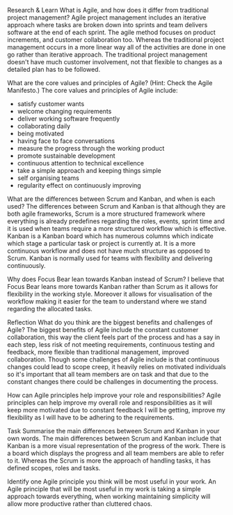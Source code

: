 Research & Learn
What is Agile, and how does it differ from traditional project management?
Agile project management includes an iterative approach where tasks are broken down into sprints and team delivers software at the end of each sprint. The agile method focuses on product increments, and customer collaboration too. Whereas the traditional project management occurs in a more linear way all of the activities are done in one go rather than iterative approach. The traditional project management doesn't have much customer involvement, not that flexible to changes as a detailed plan has to be followed.

What are the core values and principles of Agile? (Hint: Check the Agile Manifesto.)
The core values and principles of Agile include:
- satisfy customer wants
- welcome changing requirements
- deliver working software frequently 
- collaborating daily 
- being motivated
- having face to face conversations
- measure the progress through the working product
- promote sustainable development
- continuous attention to technical excellence 
- take a simple approach and keeping things simple
- self organising teams
- regularity effect on continuously improving 

What are the differences between Scrum and Kanban, and when is each used?
The differences between Scrum and Kanban is that although they are both agile frameworks, Scrum is a more structured framework where everything is already predefines regarding the roles, events, sprint time and it is used when teams require a more structured workflow which is effective. Kanban is a Kanban board which has numerous columns which indicate which stage a particular task or project is currently at. It is a more continuous workflow and does not have much structure as opposed to Scrum. Kanban is normally used for teams with flexibility and delivering continuously.

Why does Focus Bear lean towards Kanban instead of Scrum?
I believe that Focus Bear leans more towards Kanban rather than Scrum as it allows for flexibility in the working style. Moreover it allows for visualisation of the workflow making it easier for the team to understand where we stand regarding the allocated tasks.


Reflection
What do you think are the biggest benefits and challenges of Agile?
The biggest benefits of Agile include the constant customer collaboration, this way the client feels part of the process and has a say in each step, less risk of not meeting requirements, continuous testing and feedback, more flexible than traditional management, improved collaboration. Though some challenges of Agile include is that continuous changes could lead to scope creep, it heavily relies on motivated individuals so it's important that all team members are on task and that due to the constant changes there could be challenges in documenting the process.

How can Agile principles help improve your role and responsibilities?
Agile principles can help improve my overall role and responsibilities as it will keep more motivated due to constant feedback I will be getting, improve my flexibility as I will have to be adhering to the requirements.


Task
Summarise the main differences between Scrum and Kanban in your own words.
The main differences between Scrum and Kanban include that Kanban is a more visual representation of the progress of the work. There is a board which displays the progress and all team members are able to refer to it. Whereas the Scrum is more the approach of handling tasks, it has defined scopes, roles and tasks.

Identify one Agile principle you think will be most useful in your work.
An Agile principle that will be most useful in my work is taking a simple approach towards everything, when working maintaining simplicity will allow more productive rather than cluttered chaos.
